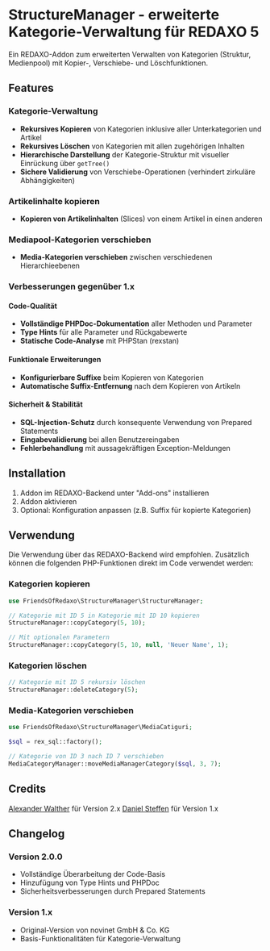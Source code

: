 # StructureManager - erweiterte Kategorie-Verwaltung für REDAXO 5

Ein REDAXO-Addon zum erweiterten Verwalten von Kategorien (Struktur, Medienpool) mit Kopier-, Verschiebe- und Löschfunktionen.

## Features

### Kategorie-Verwaltung

* **Rekursives Kopieren** von Kategorien inklusive aller Unterkategorien und Artikel
* **Rekursives Löschen** von Kategorien mit allen zugehörigen Inhalten
* **Hierarchische Darstellung** der Kategorie-Struktur mit visueller Einrückung über `getTree()`
* **Sichere Validierung** von Verschiebe-Operationen (verhindert zirkuläre Abhängigkeiten)

### Artikelinhalte kopieren

* **Kopieren von Artikelinhalten** (Slices) von einem Artikel in einen anderen

### Mediapool-Kategorien verschieben

* **Media-Kategorien verschieben** zwischen verschiedenen Hierarchieebenen

### Verbesserungen gegenüber 1.x

#### Code-Qualität

* **Vollständige PHPDoc-Dokumentation** aller Methoden und Parameter
* **Type Hints** für alle Parameter und Rückgabewerte
* **Statische Code-Analyse** mit PHPStan (rexstan)

#### Funktionale **Erweiterungen**

* **Konfigurierbare Suffixe** beim Kopieren von Kategorien
* **Automatische Suffix-Entfernung** nach dem Kopieren von Artikeln

#### Sicherheit & Stabilität

* **SQL-Injection-Schutz** durch konsequente Verwendung von Prepared Statements
* **Eingabevalidierung** bei allen Benutzereingaben
* **Fehlerbehandlung** mit aussagekräftigen Exception-Meldungen

## Installation

1. Addon im REDAXO-Backend unter "Add-ons" installieren
2. Addon aktivieren
3. Optional: Konfiguration anpassen (z.B. Suffix für kopierte Kategorien)

## Verwendung

Die Verwendung über das REDAXO-Backend wird empfohlen. Zusätzlich können die folgenden PHP-Funktionen direkt im Code verwendet werden:

### Kategorien kopieren

```php
use FriendsOfRedaxo\StructureManager\StructureManager;

// Kategorie mit ID 5 in Kategorie mit ID 10 kopieren
StructureManager::copyCategory(5, 10);

// Mit optionalen Parametern
StructureManager::copyCategory(5, 10, null, 'Neuer Name', 1);
```

### Kategorien löschen

```php
// Kategorie mit ID 5 rekursiv löschen
StructureManager::deleteCategory(5);
```

### Media-Kategorien verschieben

```php
use FriendsOfRedaxo\StructureManager\MediaCatiguri;

$sql = rex_sql::factory();

// Kategorie von ID 3 nach ID 7 verschieben
MediaCategoryManager::moveMediaManagerCategory($sql, 3, 7);
```

## Credits

[Alexander Walther](https://github.com/alexplusde) für Version 2.x
[Daniel Steffen](https://github.com/novinet-dsteffen) für Version 1.x

## Changelog

### Version 2.0.0

* Vollständige Überarbeitung der Code-Basis
* Hinzufügung von Type Hints und PHPDoc
* Sicherheitsverbesserungen durch Prepared Statements

### Version 1.x

* Original-Version von novinet GmbH & Co. KG
* Basis-Funktionalitäten für Kategorie-Verwaltung
